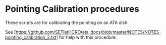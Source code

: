 # Pointing Calibration procedures

These scripts are for calibrating the pointing on an ATA dish.

See [https://github.com/SETIatHCRO/ata_docs/blob/master/NOTES/NOTES-pointing_calibration_2.txt] for help with this procedure.


